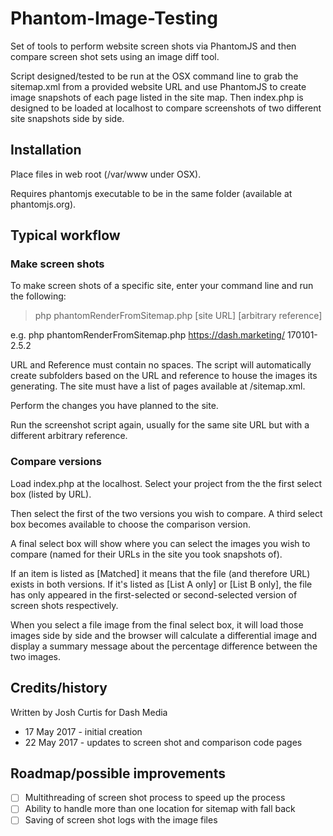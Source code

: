 # Phantom-Image-Testing
Set of tools to perform website screen shots via PhantomJS and then compare screen shot sets using an image diff tool.

Script designed/tested to be run at the OSX command line to grab the sitemap.xml from a provided website URL and use PhantomJS to create image snapshots of each page listed in the site map. Then index.php is designed to be loaded at localhost to compare screenshots of two different site snapshots side by side.

## Installation
Place files in web root (/var/www under OSX).

Requires phantomjs executable to be in the same folder (available at phantomjs.org).

## Typical workflow
### Make screen shots
To make screen shots of a specific site, enter your command line and run the following:
> php phantomRenderFromSitemap.php [site URL] [arbitrary reference]

e.g. php phantomRenderFromSitemap.php https://dash.marketing/ 170101-2.5.2
	
URL and Reference must contain no spaces. The script will automatically create subfolders based on the URL and reference to house the images its generating. The site must have a list of pages available at /sitemap.xml.

Perform the changes you have planned to the site.

Run the screenshot script again, usually for the same site URL but with a different arbitrary reference.

### Compare versions
Load index.php at the localhost. Select your project from the the first select box (listed by URL).

Then select the first of the two versions you wish to compare. A third select box becomes available to choose the comparison version.

A final select box will show where you can select the images you wish to compare (named for their URLs in the site you took snapshots of).

If an item is listed as [Matched] it means that the file (and therefore URL) exists in both versions. If it's listed as [List A only] or [List B only], the file has only appeared in the first-selected or second-selected version of screen shots respectively.

When you select a file image from the final select box, it will load those images side by side and the browser will calculate a differential image and display a summary message about the percentage difference between the two images.


## Credits/history
Written by Josh Curtis for Dash Media
- 17 May 2017 - initial creation
- 22 May 2017 - updates to screen shot and comparison code pages
  
 ## Roadmap/possible improvements
- [ ] Multithreading of screen shot process to speed up the process
- [ ] Ability to handle more than one location for sitemap with fall back
- [ ] Saving of screen shot logs with the image files
